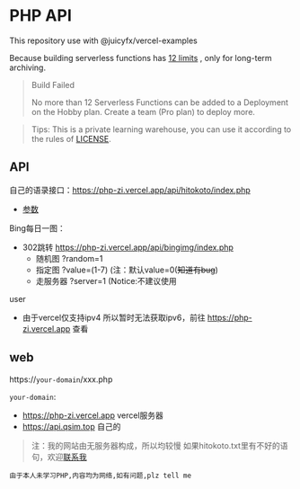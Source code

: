 # PHP API

This repository use with @juicyfx/vercel-examples

Because building serverless functions has [12 limits](https://vercel.com/docs/concepts/limits/overview#general-limits) , only for long-term archiving.

> Build Failed
>
> No more than 12 Serverless Functions can be added to a Deployment on the Hobby plan. Create a team (Pro plan) to deploy more.

> Tips: This is a private learning warehouse, you can use it according to the rules of [LICENSE](/LICENSE).


## API

自己的语录接口：https://php-zi.vercel.app/api/hitokoto/index.php

- [参数](/api/hitokoto/readme.md)

Bing每日一图：

- 302跳转 https://php-zi.vercel.app/api/bingimg/index.php
  - 随机图 ?random=1
  - 指定图 ?value=(1-7) (注：默认value=0(~~知道有bug~~)
  - 走服务器 ?server=1 (Notice:不建议使用

user
- 由于vercel仅支持ipv4 所以暂时无法获取ipv6，前往 https://php-zi.vercel.app 查看

## web

https://`your-domain`/xxx.php

`your-domain`: 

  - https://php-zi.vercel.app vercel服务器
  - https://api.qsim.top 自己的



> 注：我的网站由无服务器构成，所以均较慢 如果hitokoto.txt里有不好的语句，欢迎[联系我](https://www.qsim.top)

`由于本人未学习PHP,内容均为网络,如有问题,plz tell me`